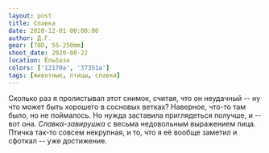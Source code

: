 ```yaml
---
layout: post
title: Славка
date: 2020-12-01 00:00:00
author: Д.Г.
gear: [70D, 55-250mm]
shoot_date: 2020-08-22
location: Ёльбаза
colors: ['12170a', '37351a']
tags: [животные, птицы, славки]
---
```

Сколько раз я пролистывал этот снимок, считая, что он неудачный -- ну что может быть хорошего в сосновых ветках? Наверное, что-то там было, но не поймалось. Но нужда заставила приглядеться получше, и -- вот она. _Славка-завирушка_ с весьма недовольным выражением лица. Птичка так-то совсем некрупная, и то, что я её вообще заметил и сфоткал -- уже достижение.

